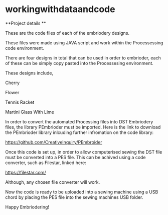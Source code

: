 # workingwithdataandcode

**Project details
**

These are the code files of each of the embriodery designs. 

These files were made using JAVA script and work within the Processessing code environment. 

There are four designs in total that can be used in order to embrioder, each of these can be simply copy pasted into the Processesing environment. 

These designs include, 

Cherry

Flower

Tennis Racket

Martini Glass With Lime

In order to convert the automated Processing files into DST Embriodery files, the library PEmbrioder must be imported. Here is the link to download the PEmbrioder library inlcuding further infromation on the code library: 

 https://github.com/CreativeInquiry/PEmbroider

Once this code is set up, in order to allow computerised sewing the DST file must be converted into a PES file. This can be achived using a code converter, such as Filestar, linked here:

https://filestar.com/

Although, any chosen file converter will work. 

Now the code is ready to be uploaded into a sewing machine using a USB chord by placing the PES file into the sewing machines USB folder. 

Happy Embriodering!
 
